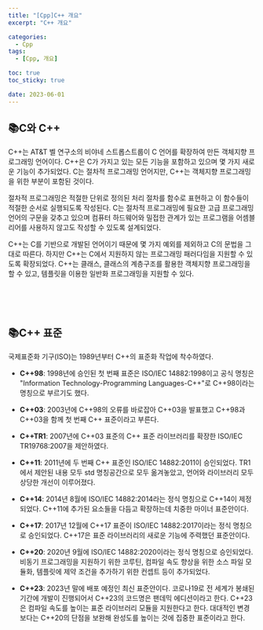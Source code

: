 ```yaml
---
title: "[Cpp]C++ 개요"
excerpt: "C++ 개요"

categories:
  - Cpp
tags:
  - [Cpp, 개요]

toc: true
toc_sticky: true

date: 2023-06-01
---
```


## 📚C와 C++
C++는  AT&T 벨 연구소의 비야네 스트롭스트룹이 C 언어를 확장하여 만든 객체지향 프로그래밍 언어이다. C++은 C가 가지고 있는 모든 기능을 포함하고 있으며 몇 가지 새로운 기능이 추가되었다. C는 절차적 프로그래밍 언어지만, C++는 객체지향 프로그래밍을 위한 부분이 포함된 것이다.

절차적 프로그래밍은 적절한 단위로 정의된 처리 절차를 함수로 표현하고 이 함수들이 적절한 순서로 실행되도록 작성된다. C는 절차적 프로그래밍에 필요한 고급 프로그래밍 언어의 구문을 갖추고 있으며 컴퓨터 하드웨어와 밀접한 관계가 있는 프로그램을 어셈블리어를 사용하지 않고도 작성할 수 있도록 설계되었다.

C++는 C를 기반으로 개발된 언어이기 때문에 몇 가지 예외를 제외하고 C의 문법을 그대로 따른다. 하지만 C++는 C에서 지원하지 않는 프로그래밍 패러다임을 지원할 수 있도록 확장되었다. C++는 클래스, 클래스의 계층구조를 활용한 객체지향 프로그래밍을 할 수 있고, 템플릿을 이용한 일반화 프로그래밍을 지원할 수 있다.

<br><br><br>

## 📚C++ 표준
국제표준화 기구(ISO)는 1989년부터 C++의 표준화 작업에 착수하였다.

* **C++98**: 1998년에 승인된 첫 번째 표준은 ISO/IEC 14882:1998이고 공식 명칭은 "Information Technology-Programming Languages-C++"로 C++98이라는 명칭으로 부르기도 했다.

* **C++03**: 2003년에 C++98의 오류를 바로잡아 C++03을 발표했고 C++98과 C++03을 함께 첫 번째 C++ 표준이라고 부른다.

* **C++TR1**: 2007년에 C++03 표준의 C++ 표준 라이브러리를 확장한 ISO/IEC TR19768:2007을 제안하였다.

* **C++11**: 2011년에 두 번째 C++ 표준인 ISO/IEC 14882:2011이 승인되었다. TR1에서 제안된 내용 모두 std 명칭공간으로 모두 옮겨놓았고, 언어와 라이브러리 모두 상당한 개선이 이루어졌다.

* **C++14**: 2014년 8월에 ISO/IEC 14882:2014라는 정식 명칭으로 C++14이 제정되었다. C++11에 추가된 요소들을 다듬고 확장하는데 치중한 마이너 표준안이다.

* **C++17**: 2017년 12월에 C++17 표준이 ISO/IEC 14882:2017이라는 정식 명칭으로 승인되었다. C++17은 표준 라이브러리의 새로운 기능에 주력했던 표준안이다.

* **C++20**: 2020년 9월에 ISO/IEC 14882:2020이라는 정식 명칭으로 승인되었다. 비동기 프로그래밍을 지원하기 위한 코루틴, 컴파일 속도 향상을 위한 소스 파일 모듈화, 템플릿에 제약 조건을 추가하기 위한 컨셉트 등이 추가되었다.

* **C++23**: 2023년 말에 배포 예정인 최신 표준안이다. 코로나19로 전 세계가 봉쇄된 기간에 개발이 진행되어서 C++23의 코드명은 팬데믹 에디션이라고 한다. C++23은 컴파일 속도를 높이는 표준 라이브러리 모듈을 지원한다고 한다. 대대적인 변경보다는 C++20의 단점을 보완해 완성도를 높이는 것에 집중한 표준이라고 한다.

<br><br>